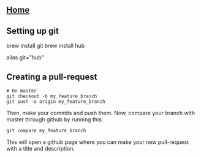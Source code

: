 ## [Home](../README.md)

## Setting up git

brew install git
brew install hub

alias git="hub"

## Creating a pull-request

```
# On master
git checkout -b my_feature_branch
git push -u origin my_feature_branch
```

Then, make your commits and push them. Now, compare your branch with master through github by running this:

```git compare my_feature_branch```

This will open a github page where you can make your new pull-request with a title and description.